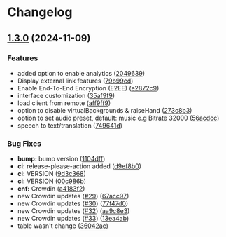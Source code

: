 # Changelog

## [1.3.0](https://github.com/mynaparrot/plugNmeet-WordPress/compare/v1.2.12...v1.3.0) (2024-11-09)


### Features

* added option to enable analytics ([2049639](https://github.com/mynaparrot/plugNmeet-WordPress/commit/2049639aaaaf319df2b1789db43e7fa0e73f04ab))
* Display external link features ([79b99cd](https://github.com/mynaparrot/plugNmeet-WordPress/commit/79b99cd8720805562113f3da9f9a5978bdafbc08))
* Enable End-To-End Encryption (E2EE) ([e2872c9](https://github.com/mynaparrot/plugNmeet-WordPress/commit/e2872c951b59f19553ccb64030007452d1c19533))
* interface customization ([35af9f9](https://github.com/mynaparrot/plugNmeet-WordPress/commit/35af9f9727224ac156ad4e2731c0d391b9c1b8bf))
* load client from remote ([aff9ff9](https://github.com/mynaparrot/plugNmeet-WordPress/commit/aff9ff92f10194a56bc9b87c8a4bb724883ad51f))
* option to disable virtualBackgrounds & raiseHand ([273c8b3](https://github.com/mynaparrot/plugNmeet-WordPress/commit/273c8b3b64197ca6fd58884b515c09726f2e4a3b))
* option to set audio preset, default: music e.g Bitrate 32000 ([56acdcc](https://github.com/mynaparrot/plugNmeet-WordPress/commit/56acdcc4974fc22137d69a052d684e0e69c974ff))
* speech to text/translation ([749641d](https://github.com/mynaparrot/plugNmeet-WordPress/commit/749641d907f07b2d48865c2882794a46bdb8179f))


### Bug Fixes

* **bump:** bump version ([1104dff](https://github.com/mynaparrot/plugNmeet-WordPress/commit/1104dffad3113e8e01ebfdda458a07e1e85dfaa0))
* **ci:** release-please-action added ([d9ef8b0](https://github.com/mynaparrot/plugNmeet-WordPress/commit/d9ef8b0929166a44833a4967cdaaff1ca1d3bdc8))
* **ci:** VERSION ([9d3c368](https://github.com/mynaparrot/plugNmeet-WordPress/commit/9d3c3681ec4699591831e03c0cf2986fd646b2f4))
* **ci:** VERSION ([00c986b](https://github.com/mynaparrot/plugNmeet-WordPress/commit/00c986b3a1eef643877a9752bd4e0465269aa842))
* **cnf:** Crowdin ([a4183f2](https://github.com/mynaparrot/plugNmeet-WordPress/commit/a4183f26358e00357abd4659353f34b0b38adac3))
* new Crowdin updates ([#29](https://github.com/mynaparrot/plugNmeet-WordPress/issues/29)) ([67acc97](https://github.com/mynaparrot/plugNmeet-WordPress/commit/67acc97d3c4456fc83ba6cad6a6ed233b607660f))
* new Crowdin updates ([#30](https://github.com/mynaparrot/plugNmeet-WordPress/issues/30)) ([77f47d0](https://github.com/mynaparrot/plugNmeet-WordPress/commit/77f47d0630aa5ff08cc0985cbcc4827e2ed3e154))
* new Crowdin updates ([#32](https://github.com/mynaparrot/plugNmeet-WordPress/issues/32)) ([aa9c8e3](https://github.com/mynaparrot/plugNmeet-WordPress/commit/aa9c8e3bd6ac5c095f2e699178fddf1dd9c6c217))
* new Crowdin updates ([#33](https://github.com/mynaparrot/plugNmeet-WordPress/issues/33)) ([13ea4ab](https://github.com/mynaparrot/plugNmeet-WordPress/commit/13ea4abfdb55569dc78ff6851827bf9c4270cc8d))
* table wasn't change ([36042ac](https://github.com/mynaparrot/plugNmeet-WordPress/commit/36042ac8d0256bca21ff96fe2785dbb8f89c9371))
